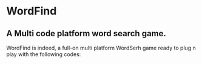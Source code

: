 # WordFind
A Multi code platform word search game.
---------------------------------------
WordFind is indeed, a full-on multi platform WordSerh game 
ready to plug n play with the following codes:


